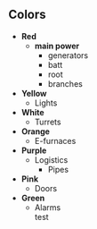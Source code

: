 ## Colors
* **Red**  
  * **main power**  
    * generators  
    * batt  
    * root  
    * branches  
* **Yellow**  
  * Lights  
* **White**  
  * Turrets  
* **Orange**  
  * E-furnaces  
* **Purple**  
  * Logistics  
    * Pipes  
* **Pink**  
  * Doors  
* **Green**  
  * Alarms  
test